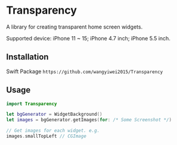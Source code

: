 # Transparency
A library for creating transparent home screen widgets.

Supported device: iPhone 11 ~ 15; iPhone 4.7 inch; iPhone 5.5 inch.



## Installation

Swift Package `https://github.com/wangyiwei2015/Transparency`



## Usage

```swift
import Transparency
```

```swift
let bgGenerator = WidgetBackground()
let images = bgGenerator.getImages(for: /* Some Screenshot */)

// Get images for each widget. e.g.
images.smallTopLeft // CGImage
```

